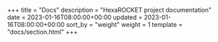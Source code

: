 +++
title = "Docs"
description = "HexaROCKET project documentation"
date = 2023-01-16T08:00:00+00:00
updated = 2023-01-16T08:00:00+00:00
sort_by = "weight"
weight = 1
template = "docs/section.html"
+++
